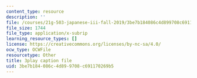 ```yaml
---
content_type: resource
description: ''
file: /courses/21g-503-japanese-iii-fall-2019/3be7b184086c4d899708c691170269b5_caSqb6LMF30.srt
file_size: 1744
file_type: application/x-subrip
learning_resource_types: []
license: https://creativecommons.org/licenses/by-nc-sa/4.0/
ocw_type: OCWFile
resourcetype: Other
title: 3play caption file
uid: 3be7b184-086c-4d89-9708-c691170269b5
---
```

